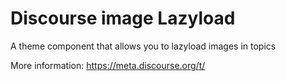 # Discourse image Lazyload

A theme component that allows you to lazyload images in topics

More information: https://meta.discourse.org/t/
